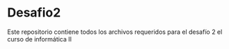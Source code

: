 # Desafio2
Este repositorio contiene todos los archivos requeridos para el desafío 2 el curso de informática II
